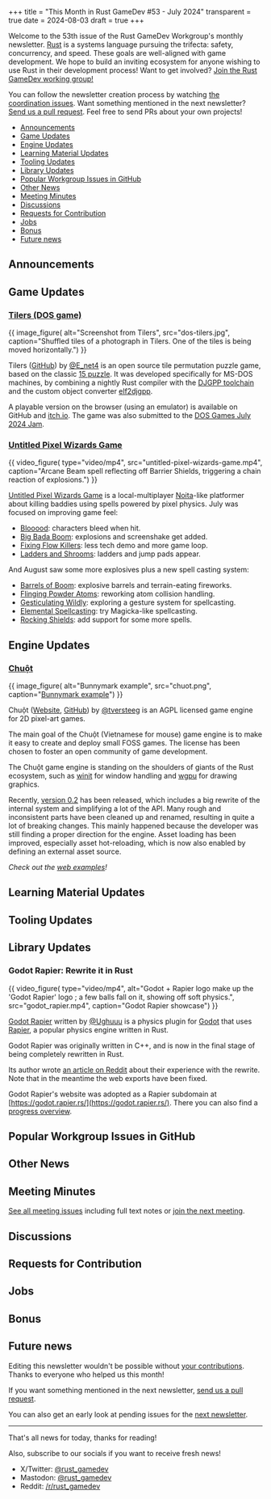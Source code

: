 +++
title = "This Month in Rust GameDev #53 - July 2024"
transparent = true
date = 2024-08-03
draft = true
+++

<!-- no toc -->

<!-- Check the post with markdownlint-->

Welcome to the 53th issue of the Rust GameDev Workgroup's
monthly newsletter.
[Rust] is a systems language pursuing the trifecta:
safety, concurrency, and speed.
These goals are well-aligned with game development.
We hope to build an inviting ecosystem for anyone wishing
to use Rust in their development process!
Want to get involved? [Join the Rust GameDev working group!][join]

You can follow the newsletter creation process
by watching [the coordination issues][coordination].
Want something mentioned in the next newsletter?
[Send us a pull request][pr].
Feel free to send PRs about your own projects!

[Rust]: https://rust-lang.org
[join]: https://github.com/rust-gamedev/wg#join-the-fun
[pr]: https://github.com/rust-gamedev/rust-gamedev.github.io
[coordination]: https://github.com/rust-gamedev/rust-gamedev.github.io/issues?q=label%3Acoordination

- [Announcements](#announcements)
- [Game Updates](#game-updates)
- [Engine Updates](#engine-updates)
- [Learning Material Updates](#learning-material-updates)
- [Tooling Updates](#tooling-updates)
- [Library Updates](#library-updates)
- [Popular Workgroup Issues in GitHub](#popular-workgroup-issues-in-github)
- [Other News](#other-news)
- [Meeting Minutes](#meeting-minutes)
- [Discussions](#discussions)
- [Requests for Contribution](#requests-for-contribution)
- [Jobs](#jobs)
- [Bonus](#bonus)
- [Future news](#future-news)

<!--
Ideal section structure is:

```
### [Title]

{{ image_figure(
    alt="image/GIF description",
    src="image link",
    caption="image caption") }}

OR

{{ video_figure(
    type="video/mp4", 
    src="my-video.mp4", 
    caption="optional video caption") }}

A paragraph or two with a summary and [useful links].

_Discussions:
[/r/rust](https://reddit.com/r/rust/todo),
[twitter](https://twitter.com/todo/status/123456)_

[Title]: https://first.link
[useful links]: https://other.link
```

If needed, a section can be split into subsections with a "------" delimiter.
-->

## Announcements

## Game Updates

### [Tilers (DOS game)][dos-tilers]

{{ image_figure(
    alt="Screenshot from Tilers",
    src="dos-tilers.jpg",
    caption="Shuffled tiles of a photograph in Tilers. One of the tiles is being moved horizontally.") }}

Tilers ([GitHub][dos-tilers-gh]) by [@E_net4]
is an open source tile permutation puzzle game,
based on the classic [15 puzzle][wiki15].
It was developed specifically for MS-DOS machines,
by combining a nightly Rust compiler with
the [DJGPP toolchain][djgpp] and the custom object converter [elf2djgpp].

A playable version on the browser (using an emulator)
is available on GitHub and [itch.io][dos-tilers].
The game was also submitted to the [DOS Games July 2024 Jam][dosjam].

[dos-tilers-gh]: https://github.com/Enet4/dos-tilers
[@E_net4]: https://hachyderm.io/@E_net4
[wiki15]: https://en.wikipedia.org/wiki/15_puzzle
[djgpp]: https://www.delorie.com/djgpp/
[dos-tilers]: https://e-net4.itch.io/dos-tilers
[elf2djgpp]: https://github.com/cknave/elf2djgpp
[dosjam]: https://itch.io/jam/dos-games-july-2024-jam

### [Untitled Pixel Wizards Game][pixel-wizards]

{{ video_figure(
    type="video/mp4",
    src="untitled-pixel-wizards-game.mp4",
    caption="Arcane Beam spell reflecting off Barrier Shields, triggering a chain reaction of explosions.") }}

[Untitled Pixel Wizards Game][pixel-wizards] is a local-multiplayer [Noita]-like platformer about
killing baddies using spells powered by pixel physics. July was focused on improving game feel:

- [Blooood][pixel-wizards-update-1]: characters bleed when hit.
- [Big Bada Boom][pixel-wizards-update-2]: explosions and screenshake get added.
- [Fixing Flow Killers][pixel-wizards-update-3]: less tech demo and more game loop.
- [Ladders and Shrooms][pixel-wizards-update-4]: ladders and jump pads appear.

And August saw some more explosives plus a new spell casting system:

- [Barrels of Boom][pixel-wizards-update-5]: explosive barrels and terrain-eating fireworks.
- [Flinging Powder Atoms][pixel-wizards-update-6]: reworking atom collision handling.
- [Gesticulating Wildly][pixel-wizards-update-7]: exploring a gesture system for spellcasting.
- [Elemental Spellcasting][pixel-wizards-update-8]: try Magicka-like spellcasting.
- [Rocking Shields][pixel-wizards-update-9]: add support for some more spells.

[pixel-wizards]: https://slowrush.dev
[Noita]: https://store.steampowered.com/app/881100/Noita/
[pixel-wizards-update-1]: https://www.slowrush.dev/news/blood/
[pixel-wizards-update-2]: https://www.slowrush.dev/news/explosions/
[pixel-wizards-update-3]: https://www.slowrush.dev/news/match-flow/
[pixel-wizards-update-4]: https://www.slowrush.dev/news/ladders/
[pixel-wizards-update-5]: https://www.slowrush.dev/news/barrels-of-boom/
[pixel-wizards-update-6]: https://www.slowrush.dev/news/powder-movement/
[pixel-wizards-update-7]: https://www.slowrush.dev/news/gestures/
[pixel-wizards-update-8]: https://www.slowrush.dev/news/elemental-spellcasting/
[pixel-wizards-update-9]: https://www.slowrush.dev/news/rocking-shields/

## Engine Updates

### [Chuột][chuot-website]

{{ image_figure(
    alt="Bunnymark example",
    src="chuot.png",
    caption="[Bunnymark example](https://tversteeg.nl/chuot/examples/bunnymark/)") }}

Chuột ([Website][chuot-website], [GitHub][chuot-github]) by [@tversteeg]
is an AGPL licensed game engine for 2D pixel-art games.

The main goal of the Chuột (Vietnamese for mouse) game engine is to make it easy to create and deploy small FOSS games.
The license has been chosen to foster an open community of game development.

The Chuột game engine is standing on the shoulders of giants of the Rust ecosystem,
such as [winit] for window handling and [wgpu] for drawing graphics.

Recently, [version 0.2][chuot-0.2] has been released, which includes a big rewrite
of the internal system and simplifying a lot of the API.
Many rough and inconsistent parts have been cleaned up and renamed,
resulting in quite a lot of breaking changes.
This mainly happened because the developer was still finding a proper direction for the engine.
Asset loading has been improved, especially asset hot-reloading,
which is now also enabled by defining an external asset source.

_Check out the [web examples][chuot-examples]!_

[chuot-website]: https://tversteeg.nl/chuot
[chuot-github]: https://github.com/tversteeg/chuot
[chuot-0.2]: https://github.com/tversteeg/chuot/releases/tag/chuot-v0.2.0
[chuot-examples]: https://tversteeg.nl/chuot/examples
[winit]: https://docs.rs/winit
[wgpu]: https://docs.rs/wgpu
[@tversteeg]: https://github.com/tversteeg

## Learning Material Updates

## Tooling Updates

## Library Updates

### Godot Rapier: Rewrite it in Rust

{{ video_figure(
    type="video/mp4",
    alt="Godot + Rapier logo make up the 'Godot Rapier' logo ; a few balls fall on it, showing off soft physics.",
    src="godot_rapier.mp4",
    caption="Godot Rapier showcase") }}

[Godot Rapier][godot_rapier_github] written by [@Ughuuu](https://github.com/Ughuuu)
is a physics plugin for [Godot][godot] that uses [Rapier][rapier], a popular
physics engine written in Rust.

Godot Rapier was originally written in C++, 
and is now in the final stage of being completely rewritten in Rust.

Its author wrote [an article on Reddit][godot_rapier_reddit] 
about their experience with the rewrite. 
Note that in the meantime the web exports have been fixed.

Godot Rapier's website was adopted as a Rapier subdomain at
[https://godot.rapier.rs/](https://godot.rapier.rs/).
There you can also find a [progress overview](https://godot.rapier.rs/docs/progress).

[rapier]: https://rapier.rs/
[godot_rapier_github]: https://github.com/appsinacup/godot-rapier-physics
[godot_rapier_reddit]: https://www.reddit.com/r/godot/comments/1dtoufn/rewriting_godots_physics_server_in_rust/
[godot]: https://godotengine.org/

## Popular Workgroup Issues in GitHub

<!-- Up to 10 links to interesting issues -->

## Other News

<!-- One-liners for plan items that haven't got their own sections. -->

## Meeting Minutes

<!-- Up to 10 most important notes + a link to the full details -->

[See all meeting issues][label_meeting] including full text notes
or [join the next meeting][join].

[label_meeting]: https://github.com/rust-gamedev/wg/issues?q=label%3Ameeting

## Discussions

<!-- Links to handpicked reddit/twitter/urlo/etc threads that provide
useful information -->

## Requests for Contribution

<!-- Links to "good first issue"-labels or direct links to specific tasks -->

## Jobs

<!-- An optional section for new jobs related to Rust gamedev -->

## Bonus

<!-- Bonus section to make the newsletter more interesting
and highlight events from the past. -->

## Future news

<!-- Section to get more people involved in writing news. -->

Editing this newsletter wouldn't be possible without [your contributions][news_current_prs]. 
Thanks to everyone who helped us this month!

If you want something mentioned in the next newsletter, [send us a pull request][pr].

You can also get an early look at pending issues for the [next newsletter][news_future_prs].

[news_current_prs]: https://github.com/rust-gamedev/rust-gamedev.github.io/pulls?q=is%3Apr+in%3Atitle+%27N53%27
[news_future_prs]: https://github.com/rust-gamedev/rust-gamedev.github.io/pulls?q=is%3Apr+in%3Atitle+%27N54%27

------

That's all news for today, thanks for reading!

Also, subscribe to our socials if you want to receive fresh news!
- X/Twitter: [@rust_gamedev][@x_rust_gamedev]
- Mastodon: [@rust_gamedev][@mastodon_rust_gamedev]
- Reddit: [/r/rust_gamedev][/r/rust_gamedev]

<!--
TODO: Add real links and un-comment once this post is published
**Discuss this post on**:
[/r/rust_gamedev](TODO),
[Mastodon](TODO),
[Twitter](TODO),
[Discord](https://discord.gg/yNtPTb2).
-->

[/r/rust_gamedev]: https://reddit.com/r/rust_gamedev
[@x_rust_gamedev]: https://twitter.com/rust_gamedev
[@mastodon_rust_gamedev]: https://mastodon.gamedev.place/@rust_gamedev

